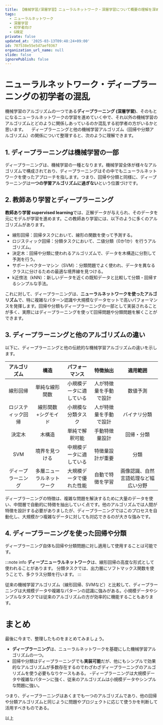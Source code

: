 ```yaml
---
title: 【機械学習/深層学習】ニューラルネットワーク・深層学習について概要の理解を深める
tags:
  - ニューラルネットワーク
  - 深層学習
  - 初学者向け
  - G検定
private: false
updated_at: '2025-03-13T09:48:24+09:00'
id: 707538e55e5d7aef0367
organization_url_name: null
slide: false
ignorePublish: false
---
```

# ニューラルネットワーク・ディープラーニングの初学者の混乱
 機械学習のアルゴリズムの一つである**ディープラーニング (深層学習)**、そのもとになるニューラルネットワークの学習を進めていく中で、それ以外の機械学習のアルゴリズムとどのように関係しあっているのか混乱する初学者の方がいるかと思います。
　ディープラーニングと他の機械学習アルゴリズム（回帰や分類アルゴリズム）の関係について整理すると、次のように理解できます。

## 1. ディープラーニングは機械学習の一部

ディープラーニングは、機械学習の一種となります。機械学習全体が様々なアルゴリズムで構成されており、ディープラーニングはその中でもニューラルネットワークを使ったアプローチを指します。つまり、回帰や分類と同様に、ディープラーニングは**一つの学習アルゴリズムに過ぎない**という位置づけです。

## 2. 教師あり学習とディープラーニング

**教師あり学習 supervised learning**では、正解データが与えられ、そのデータを元にモデルが学習を進めます。この教師あり学習には、以下のように多くのアルゴリズムがあります。

- 線形回帰：回帰タスクにおいて、線形の関数を使って予測する。
- ロジスティック回帰：分類タスクにおいて、二値分類（0か1か）を行うアルゴリズム。
- 決定木：回帰や分類に使われるアルゴリズムで、データを木構造に分割して予測を行う。
- サポートベクターマシン（SVM）：分類問題でよく使われ、データを異なるクラスに分けるための最適な境界線を見つける。
- k近傍法（kNN）：新しいデータを近くの既知データと比較して分類・回帰するシンプルな手法。

これに対して、ディープラーニングは、**ニューラルネットワークを使ったアルゴリズム**で、特に複雑なパターン認識や大規模なデータセットで高いパフォーマンスを発揮します。回帰や分類もディープラーニングの一部として実装されることが多く、実際にはディープラーニングを使って回帰問題や分類問題を解くことができます。

## 3. ディープラーニングと他のアルゴリズムの違い

以下に、ディープラーニングと他の伝統的な機械学習アルゴリズムの違いを示します。


| アルゴリズム          | 構造                   | パフォーマンス              | 特徴抽出              | 適用範囲                            |
|:--------------------:|:-----------------------:|:---------------------------:|:--------------------:|:-----------------------------------:|
| 線形回帰              | 単純な線形関数           | 小規模データに適している     | 人が特徴量を手動で設計 | 数値予測                            |
| ロジスティック回帰    | 線形関数+シグモイド       | 小規模な分類タスク           | 人が特徴量を手動で設計 | バイナリ分類                        |
| 決定木                | 木構造                   | 単純で解釈可能               | 手動特徴量設計        | 回帰・分類                          |
| SVM                  | 境界を見つける           | 中規模データに適している     | 特徴量設計が重要      | 分類                                |
| ディープラーニング    | 多層ニューラルネットワーク | 大規模データで優れた性能     | 自動で特徴を学習      | 画像認識、自然言語処理など幅広い分野 |


ディープラーニングの特徴は、複雑な問題を解決するために大量のデータを使い、中間層で自動的に特徴を抽出していく点です。他のアルゴリズムでは人間が特徴を設計する必要がありましたが、ディープラーニングではこのプロセスを自動化し、大規模かつ複雑なデータに対しても対応できるのが大きな強みです。

## 4. ディープラーニングを使った回帰や分類

ディープラーニング自体も回帰や分類問題に対し適用して使用することは可能です。

:::note info
**ディープニューラルネットワーク**は、線形回帰の高度な形式として使われることがあります。
分類タスクでは、出力層にソフトマックス関数を使うことで、多クラス分類を行います。
:::


従来の機械学習アルゴリズム（線形回帰、SVMなど）と比較して、ディープラーニングは大規模データや複雑なパターンの認識に強みがある。小規模データやシンプルなタスクでは従来のアルゴリズムの方が効率的に機能することもあります。

# まとめ
最後に今まで、整理したものをまとめてみましょう。

- **ディープラーニング**は、ニューラルネットワークを基礎にした機械学習アルゴリズムの一つ。
- 回帰や分類はディープラーニングでも**実装可能**だが、他にもシンプルで効果的なアルゴリズムが多数存在するのでわざわざディープラーニングのアルゴリズムを使う必要もなりケースもある。
-ディープラーニングは大規模データや複雑なパターンに強く、従来のアルゴリズムは小規模データやシンプルな問題に強い。

つまり、ディープラーニングはあくまでも一つのアルゴリズムであり、他の回帰や分類アルゴリズムと同じように問題やプロジェクトに応じて使うかを判断して活用すべきものである。

以上
#
